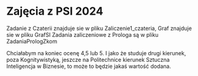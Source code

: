 # Zajęcia z PSI 2024
Zadanie z Czaterii znajduje sie w pliku Zaliczenie1_czateria,
Graf znajduje sie w pliku GrafSI
Zadania zaliczeniowe z Prologa są w pliku ZadaniaPrologZkom

Chciałabym na koniec ocenę 4,5 lub 5.
I jako że studuje drugi kierunek, poza Kognitywistyką, jeszcze na Politechnice kierunek Sztuczna Inteligencja w Biznesie, to może to będzie jakaś wartość dodana. 
